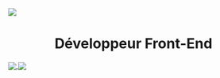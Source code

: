<a href="https://discordinvites.net">
  <img align="center" src="https://capsule-render.vercel.app/api?type=Waving&color=712c8a&height=300&animation=twinkling&fontAlignY=35&fontColor=DD58C0&text=SPIRIT-PRO&descAlignY=47&descAlign=60&desc=DiscordInvites%20-%20KIKI.RP" />
</a>

<h1 align="center">Développeur Front-End</h1> 

<a href="https://discordinvites.net">
  <img align="center" src="https://github-readme-stats.vercel.app/api/top-langs/?username=SPIRIT-PRO&layout=compact&theme=jolly&hide_border=0" />
</a>
<a href="https://discordinvites.net">
  <img align="center" src="https://github-readme-stats.vercel.app/api?username=SPIRIT-PRO&show_icons=true&theme=jolly&hide_border=0" />
</a>
